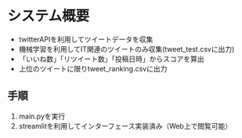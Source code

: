# システム概要
- twitterAPIを利用してツイートデータを収集
- 機械学習を利用してIT関連のツイートのみ収集(tweet_test.csvに出力)
- 「いいね数」「リツイート数」「投稿日時」からスコアを算出
- 上位のツイートに限りtweet_ranking.csvに出力

## 手順
1. main.pyを実行
2. streamlitを利用してインターフェース実装済み（Web上で閲覧可能）